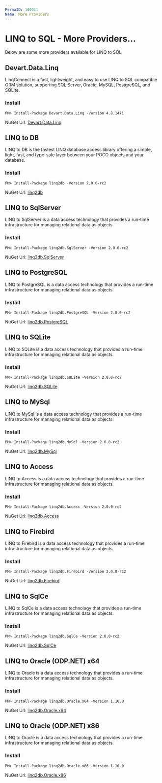 ```yaml
---
PermaID: 100011
Name: More Providers
---
```


# LINQ to SQL - More Providers... 

Below are some more providers available for LINQ to SQL

## Devart.Data.Linq

LinqConnect is a fast, lightweight, and easy to use LINQ to SQL compatible ORM solution, supporting SQL Server, Oracle, MySQL, PostgreSQL, and SQLite.

### Install

`PM> Install-Package Devart.Data.Linq -Version 4.8.1471`

NuGet Url: [Devart.Data.Linq](https://www.nuget.org/packages/Devart.Data.Linq)

## LINQ to DB

LINQ to DB is the fastest LINQ database access library offering a simple, light, fast, and type-safe layer between your POCO objects and your database.

### Install

`PM> Install-Package linq2db -Version 2.0.0-rc2`

NuGet Url: [linq2db](https://www.nuget.org/packages/linq2db/)

## LINQ to SqlServer

LINQ to SqlServer is a data access technology that provides a run-time infrastructure for managing relational data as objects.

### Install

`PM> Install-Package linq2db.SqlServer -Version 2.0.0-rc2`

NuGet Url: [linq2db.SqlServer](https://www.nuget.org/packages/linq2db.SqlServer/)

## LINQ to PostgreSQL

LINQ to PostgreSQL is a data access technology that provides a run-time infrastructure for managing relational data as objects.

### Install

`PM> Install-Package linq2db.PostgreSQL -Version 2.0.0-rc2`

NuGet Url: [linq2db.PostgreSQL](https://www.nuget.org/packages/linq2db.PostgreSQL/)

## LINQ to SQLite

LINQ to SQLite is a data access technology that provides a run-time infrastructure for managing relational data as objects.

### Install

`PM> Install-Package linq2db.SQLite -Version 2.0.0-rc2`

NuGet Url: [linq2db.SQLite](https://www.nuget.org/packages/linq2db.SQLite/)

## LINQ to MySql

LINQ to MySql is a data access technology that provides a run-time infrastructure for managing relational data as objects.

### Install

`PM> Install-Package linq2db.MySql -Version 2.0.0-rc2`

NuGet Url: [linq2db.MySql](https://www.nuget.org/packages/linq2db.MySql/)

## LINQ to Access

LINQ to Access is a data access technology that provides a run-time infrastructure for managing relational data as objects.

### Install

`PM> Install-Package linq2db.Access -Version 2.0.0-rc2`

NuGet Url: [linq2db.Access](https://www.nuget.org/packages/linq2db.Access/)

## LINQ to Firebird

LINQ to Firebird is a data access technology that provides a run-time infrastructure for managing relational data as objects.

### Install

`PM> Install-Package linq2db.Firebird -Version 2.0.0-rc2`

NuGet Url: [linq2db.Firebird](https://www.nuget.org/packages/linq2db.Firebird/)

## LINQ to SqlCe

LINQ to SqlCe is a data access technology that provides a run-time infrastructure for managing relational data as objects.

### Install

`PM> Install-Package linq2db.SqlCe -Version 2.0.0-rc2`

NuGet Url: [linq2db.SqlCe](https://www.nuget.org/packages/linq2db.SqlCe/)

## LINQ to Oracle (ODP.NET) x64

LINQ to Oracle is a data access technology that provides a run-time infrastructure for managing relational data as objects.

### Install

`PM> Install-Package linq2db.Oracle.x64 -Version 1.10.0`

NuGet Url: [linq2db.Oracle.x64](https://www.nuget.org/packages/linq2db.Oracle.x64/)

## LINQ to Oracle (ODP.NET) x86

LINQ to Oracle is a data access technology that provides a run-time infrastructure for managing relational data as objects.

### Install

`PM> Install-Package linq2db.Oracle.x86 -Version 1.10.0`

NuGet Url: [linq2db.Oracle.x86](https://www.nuget.org/packages/linq2db.Oracle.x86/)

